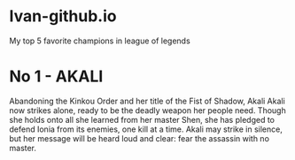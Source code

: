 # Ivan-github.io
My top 5 favorite champions in league of legends
# No 1 - AKALI
Abandoning the Kinkou Order and her title of the Fist of Shadow, Akali Akali now strikes alone, ready to be the deadly weapon her people need. Though she holds onto all she learned from her master Shen, she has pledged to defend Ionia from its enemies, one kill at a time. Akali may strike in silence, but her message will be heard loud and clear: fear the assassin with no master.
